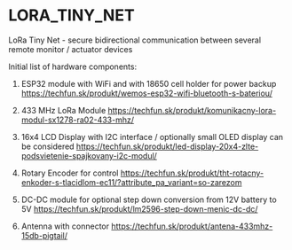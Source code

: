 # LORA_TINY_NET
LoRa Tiny Net - secure bidirectional communication between several remote monitor / actuator devices

Initial list of hardware components:

1.  ESP32 module with WiFi and with 18650 cell holder for power backup
    https://techfun.sk/produkt/wemos-esp32-wifi-bluetooth-s-bateriou/

2.  433 MHz LoRa Module
    https://techfun.sk/produkt/komunikacny-lora-modul-sx1278-ra02-433-mhz/

3.  16x4 LCD Display with I2C interface  /  optionally small OLED display can be considered
    https://techfun.sk/produkt/led-display-20x4-zlte-podsvietenie-spajkovany-i2c-modul/

4.  Rotary Encoder for control
    https://techfun.sk/produkt/tht-rotacny-enkoder-s-tlacidlom-ec11/?attribute_pa_variant=so-zarezom

5.  DC-DC module for optional step down conversion from 12V battery to 5V
    https://techfun.sk/produkt/lm2596-step-down-menic-dc-dc/

6.  Antenna with connector
    https://techfun.sk/produkt/antena-433mhz-15db-pigtail/


